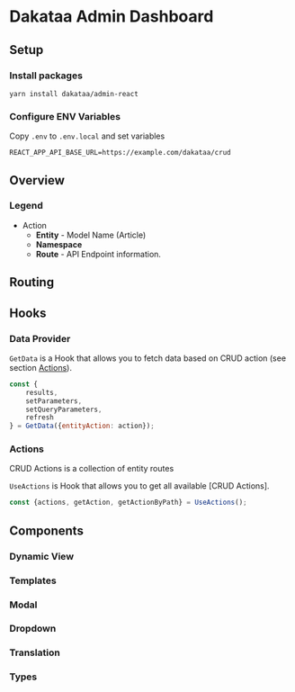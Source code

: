 # Dakataa Admin Dashboard

## Setup

### Install packages
```
yarn install dakataa/admin-react
```

### Configure ENV Variables
Copy `.env` to `.env.local` and set variables

```
REACT_APP_API_BASE_URL=https://example.com/dakataa/crud
```

## Overview

### Legend
* Action
  * **Entity** - Model Name (Article)
  * **Namespace**
  * **Route** - API Endpoint information.

## Routing

## Hooks
### Data Provider

`GetData` is a Hook that allows you to fetch data based on CRUD action (see section [Actions](#legend)).

```js
const {
	results,
	setParameters,
	setQueryParameters,
	refresh
} = GetData({entityAction: action});
```

### Actions

CRUD Actions is a collection of entity routes

`UseActions` is Hook that allows you to get all available [CRUD Actions].
```js
const {actions, getAction, getActionByPath} = UseActions();
```


## Components
### Dynamic View

### Templates
### Modal
### Dropdown
### Translation
### Types
